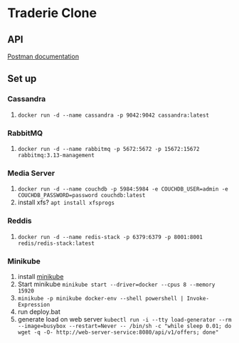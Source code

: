 # Traderie Clone

## API
[Postman documentation](https://documenter.getpostman.com/view/21886355/2sA3BoaWyf#fdff4ac0-dfb2-4738-8fd3-549ba8001736)

## Set up
### Cassandra
1. `docker run -d --name cassandra -p 9042:9042 cassandra:latest`

### RabbitMQ
1. `docker run -d --name rabbitmq -p 5672:5672 -p 15672:15672 rabbitmq:3.13-management`

### Media Server
1. `docker run -d --name couchdb -p 5984:5984 -e COUCHDB_USER=admin -e COUCHDB_PASSWORD=password couchdb:latest`
2. install xfs? `apt install xfsprogs`

### Reddis
1. `docker run -d --name redis-stack -p 6379:6379 -p 8001:8001 redis/redis-stack:latest`

### Minikube
1. install [minikube](https://minikube.sigs.k8s.io/docs/start/)
2. Start minikube `minikube start --driver=docker --cpus 8 --memory 15920`
3. `minikube -p minikube docker-env --shell powershell | Invoke-Expression`
4. run deploy.bat
6. generate load on web server `kubectl run -i --tty load-generator --rm --image=busybox --restart=Never -- /bin/sh -c "while sleep 0.01; do wget -q -O- http://web-server-service:8080/api/v1/offers; done"`
